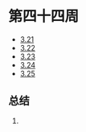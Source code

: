 #  第四十四周

>

- [3.21](3.21.md)
- [3.22](3.22.md)
- [3.23](3.23.md)
- [3.24](3.24.md)
- [3.25](3.25.md)

## 总结

1. 

